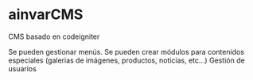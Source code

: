 # ainvarCMS
CMS basado en codeigniter

Se pueden gestionar menús.
Se pueden crear módulos para contenidos especiales (galerias de imágenes, productos, noticias, etc...)
Gestión de usuarios

